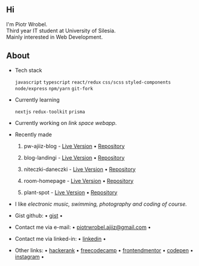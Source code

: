 <h2>Hi </h2>
<p>I'm Piotr Wrobel.<br />
Third year IT student at University of Silesia.<br />
Mainly interested in Web Development.</p>

## About
* Tech stack

  `javascript` `typescript` `react/redux` `css/scss` `styled-components` `node/express` `npm/yarn` `git-fork`
  
* Currently learning

  `nextjs` `redux-toolkit` `prisma`
   
* Currently working on *link space webapp*.
* Recently made

  1. pw-ajiiz-blog - [Live Version](https://pw-ajiiz-blog.netlify.app/) • [Repository](https://github.com/ajiiz/pw-ajiiz-blog)

  2. blog-landingi - [Live Version](https://github.com/ajiiz/blog-landingi-react) • [Repository](https://github.com/ajiiz/blog-landingi-react)
  
  3. niteczki-daneczki - [Live Version](https://niteczki-daneczki.netlify.app/) • [Repository](https://github.com/ajiiz/niteczki-daneczki-website)

  4. room-homepage - [Live Version](https://room-home-ajiiz.netlify.app/home) • [Repository](https://github.com/ajiiz/room-homepage-react)
  
  5. plant-spot - [Live Version](https://plantspot.netlify.app/) • [Repository](https://github.com/ajiiz/plants-react-app) 
 
* I like *electronic music, swimming, photography and coding of course.*
* Gist github: • <a href="https://gist.github.com/ajiiz/">gist</a> •
* Contact me via e-mail: • piotrwrobel.ajiiz@gmail.com • 
* Contact me via linked-in: • <a href="https://www.linkedin.com/in/piotrwrobel-ajiiz/">linkedin</a> •
* Other links: • <a href="https://www.hackerrank.com/ajiiz"> hackerank</a> • <a href="https://www.freecodecamp.org/ajiiz">freecodecamp</a> • <a href="https://www.frontendmentor.io/profile/ajiiz">frontendmentor</a> • <a href="https://codepen.io/ajiiz/pens/public">codepen</a> • <a href="https://www.instagram.com/pvvrbl/">instagram</a> •
